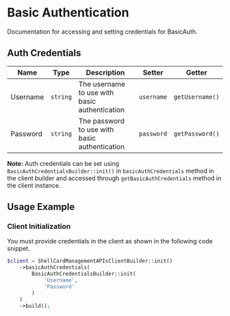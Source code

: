 
# Basic Authentication



Documentation for accessing and setting credentials for BasicAuth.

## Auth Credentials

| Name | Type | Description | Setter | Getter |
|  --- | --- | --- | --- | --- |
| Username | `string` | The username to use with basic authentication | `username` | `getUsername()` |
| Password | `string` | The password to use with basic authentication | `password` | `getPassword()` |



**Note:** Auth credentials can be set using `BasicAuthCredentialsBuilder::init()` in `basicAuthCredentials` method in the client builder and accessed through `getBasicAuthCredentials` method in the client instance.

## Usage Example

### Client Initialization

You must provide credentials in the client as shown in the following code snippet.

```php
$client = ShellCardManagementAPIsClientBuilder::init()
    ->basicAuthCredentials(
        BasicAuthCredentialsBuilder::init(
            'Username',
            'Password'
        )
    )
    ->build();
```


